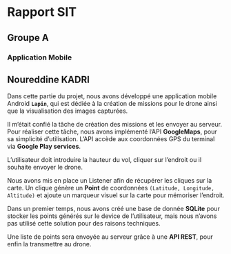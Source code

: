 
# Rapport SIT
## Groupe A
### Application Mobile

## Noureddine KADRI


Dans cette partie du projet, nous avons développé une application mobile Android **`Lapin`**, qui est dédiée à la création de missions pour le drone ainsi que la visualisation des images capturées.

Il m’était confié la tâche de création des missions et les envoyer au serveur.
Pour réaliser cette tâche, nous avons implémenté l’API **GoogleMaps**, pour sa simplicité d’utilisation.
L’API accède aux coordonnées GPS du terminal via **Google Play services**.

L’utilisateur doit introduire la hauteur du vol, cliquer sur l’endroit ou il souhaite envoyer le drone.

Nous avons mis en place un Listener afin de récupérer les cliques sur la carte. Un clique génère un **Point** de coordonnées `(Latitude, Longitude, Altitude)` et ajoute un marqueur visuel sur la carte pour mémoriser l’endroit.

Dans un premier temps, nous avons créé une base de donnée **SQLite** pour stocker les points générés sur le device de l’utilisateur, mais nous n’avons pas utilisé cette solution pour des raisons techniques.

Une liste de points sera envoyée au serveur grâce à une **API REST**,  pour enfin la transmettre au drone.
 
  
